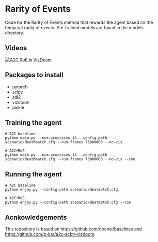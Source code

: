 # Rarity of Events
Code for the Rarity of Events method that rewards the agent based on the temporal rarity of events.
Pre-trained models are found in the models directory.

## Videos
[![A2C RoE in VizDoom](https://img.youtube.com/vi/v5NkHVuV8gs/0.jpg)](https://www.youtube.com/watch?v=YG-lf732a0U&list=PL3-IRrahTCWLSDCYij20BDn-uKdVGOiu9 "A2C+RoE in VizDoom")

## Packages to install
* pytorch
* scipy
* sdl2
* vizdoom
* pickle

## Training the agent
~~~~
# A2C baseline
python main.py --num-processes 16 --config-path scenario/deathmatch.cfg --num-frames 75000000 --no-vis

# A2C+RoE
python main.py --num-processes 16 --config-path scenario/deathmatch.cfg --num-frames 75000000 --no-vis --roe
~~~~

## Running the agent
~~~~
# A2C baseline
python enjoy.py --config-path scenario/deatmatch.cfg

# A2C+RoE
python enjoy.py --config-path scenario/deatmatch.cfg --roe
~~~~

## Acnkowledgements
This repository is based on https://github.com/openai/baselines and https://github.com/p-kar/a2c-acktr-vizdoom.
